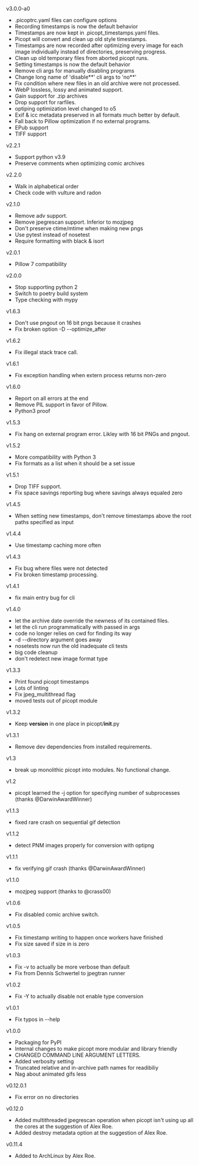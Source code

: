v3.0.0-a0

- .picoptrc.yaml files can configure options
- Recording timestamps is now the default behavior
- Timestamps are now kept in .picopt_timestamps.yaml files.
- Picopt will convert and clean up old style timestamps.
- Timestamps are now recorded after optimizing every image for
  each image individually instead of directories, preserving progress.
- Clean up old temporary files from aborted picopt runs.
- Setting timestamps is now the default behavior
- Remove cli args for manually disabling programs
- Change long name of 'disable*\*' cli args to 'no*\*'
- Fix condition where new files in an old archive were not processed.
- WebP lossless, lossy and animated support.
- Gain support for .zip archives
- Drop support for rarfiles.
- optiping optimization level changed to o5
- Exif & icc metadata preserved in all formats much better by default.
- Fall back to Pillow optimization if no external programs.
- EPub support
- TIFF support

v2.2.1

- Support python v3.9
- Preserve comments when optimizing comic archives

v2.2.0

- Walk in alphabetical order
- Check code with vulture and radon

v2.1.0

- Remove adv support.
- Remove jpegrescan support. Inferior to mozjpeg
- Don't preserve ctime/mtime when making new pngs
- Use pytest instead of nosetest
- Require formatting with black & isort

v2.0.1

- Pillow 7 compatibility

v2.0.0

- Stop supporting python 2
- Switch to poetry build system
- Type checking with mypy

v1.6.3

- Don't use pngout on 16 bit pngs because it crashes
- Fix broken option -D --optimize_after

v1.6.2

- Fix illegal stack trace call.

v1.6.1

- Fix exception handling when extern process returns non-zero

v1.6.0

- Report on all errors at the end
- Remove PIL support in favor of Pillow.
- Python3 proof

v1.5.3

- Fix hang on external program error. Likley with 16 bit PNGs and pngout.

v1.5.2

- More compatibility with Python 3
- Fix formats as a list when it should be a set issue

v1.5.1

- Drop TIFF support.
- Fix space savings reporting bug where savings always equaled zero

v1.4.5

- When setting new timestamps, don't remove timestamps above the root paths specified as input

v1.4.4

- Use timestamp caching more often

v1.4.3

- Fix bug where files were not detected
- Fix broken timestamp processing.

v1.4.1

- fix main entry bug for cli

v1.4.0

- let the archive date override the newness of its contained files.
- let the cli run programmatically with passed in args
- code no longer relies on cwd for finding its way
- -d --directory argument goes away
- nosetests now run the old inadequate cli tests
- big code cleanup
- don't redetect new image format type

v1.3.3

- Print found picopt timestamps
- Lots of linting
- Fix jpeg_multithread flag
- moved tests out of picopt module

v1.3.2

- Keep **version** in one place in picopt/**init**.py

v1.3.1

- Remove dev dependencies from installed requirements.

v1.3

- break up monolithic picopt into modules. No functional change.

v1.2

- picopt learned the -j option for specifying number of subprocesses (thanks @DarwinAwardWinner)

v1.1.3

- fixed rare crash on sequential gif detection

v1.1.2

- detect PNM images properly for conversion with optipng

v1.1.1

- fix verifying gif crash (thanks @DarwinAwardWinner)

v1.1.0

- mozjpeg support (thanks to @crass00)

v1.0.6

- Fix disabled comic archive switch.

v1.0.5

- Fix timestamp writing to happen once workers have finished
- Fix size saved if size in is zero

v1.0.3

- Fix -v to actually be more verbose than default
- Fix from Dennis Schwertel to jpegtran runner

v1.0.2

- Fix -Y to actually disable not enable type conversion

v1.0.1

- Fix typos in --help

v1.0.0

- Packaging for PyPI
- Internal changes to make picopt more modular and library friendly
- CHANGED COMMAND LINE ARGUMENT LETTERS.
- Added verbosity setting
- Truncated relative and in-archive path names for readibiliy
- Nag about animated gifs less

v0.12.0.1

- Fix error on no directories

v0.12.0

- Added multithreaded jpegrescan operation when picopt isn't using up all the cores at the suggestion of Alex Roe.
- Added destroy metadata option at the suggestion of Alex Roe.

v0.11.4

- Added to ArchLinux by Alex Roe.
